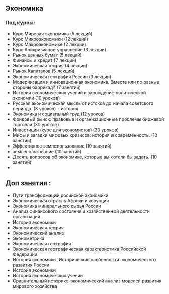 ## Экономика
### Под курсы:
* Курс Мировая экономика (5 лекций)
* Курс Микроэкономики (12 лекций)
* Курс Макроэкономике (2 лекции)
* Курс Аникризисное управление (3 лекции)
* Рынок ценных бумаг (5 лекций)
* Финансы и кредит (7 лекций)
* Экономическая теория (4 лекции)
* Рынок Капиталов (5 лекций)
* Экономическая география России (3 лекции)
* Модернизация и инновационная экономика. Вместе или по разные стороны баррикад? (7 занятий)
* История экономических учений и зарождение политической экономии (10 уроков)
* Русская экономическая мысль от истоков до начала советского периода. (8 уроков) - история
* Экономика и социальный труд (12 уроков)
* Фондовый рынок: правовые и организационные проблемы биржевой торговли (30 уроков)
* Инвестиции (курс для экономистов) (30 уроков)
* Мифы и загадки мировых кризисов: история и современность. (10 занятий)
* Эффективное землепользование (10 занятий)
* землепользование (10 занятий)
* Десять вопросов об экономике, которые вы хотели бы задать. (10 занятий)
*
## Доп занятия : 
 - Пути трансформации росийской экономики
 - Экономическая отрасль Африки и корупция
 - Экономика минерального сырья России
 - Анализ финансового состояния и хозяйственной деятельности организаций
 - История экономики
 - Экономическая теория
 - Экономический анализ
 - Эконометрика
 - Экономическая география
 - Экономическая географическая характеристика Российской Федерации
 - История экономики. Исторические особенности экономического развития России
 - История экономики
 - История экономических учений
 - Сравнительный историко-экономический анализ моделей развития мирового хозяйства
